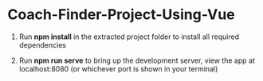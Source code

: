 # Coach-Finder-Project-Using-Vue

1. Run **npm install** in the extracted project folder to install all required dependencies

2. Run **npm run serve** to bring up the development server, view the app at localhost:8080
(or whichever port is shown in your terminal)

